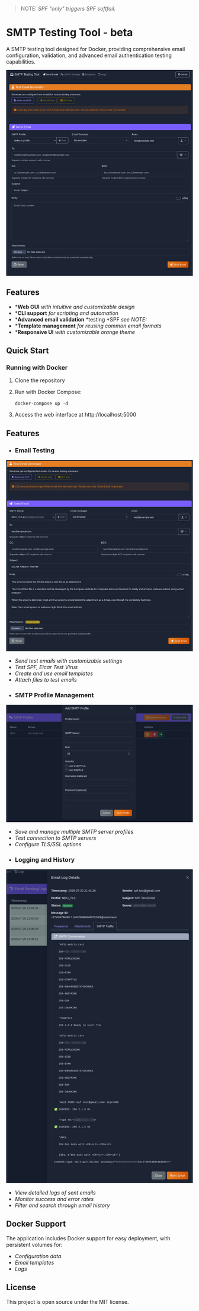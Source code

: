 > NOTE: *SPF "only" triggers SPF softfail.*



# SMTP Testing Tool - beta

A SMTP testing tool designed for Docker, providing comprehensive email configuration, validation, and advanced email authentication testing capabilities.


![Main Interface](screenshots/main_interface.png)

## Features

- ***Web GUI** *with intuitive and customizable design*
- ***CLI support** *for scripting and automation*
- ***Advanced email validation** *testing *SPF *see NOTE:*
- ***Template management** *for reusing common email formats*
- ***Responsive UI** *with customizable orange theme*

## Quick Start

### Running with Docker

1. Clone the repository
2. Run with Docker Compose:

   ```
   docker-compose up -d
   ```
3. Access the web interface at http://localhost:5000

## Features

* ### Email Testing



![Email Testing](screenshots/email_testing.png)

- *Send test emails with customizable settings*
- *Test SPF, Eicar Test Virus*
- *Create and use email templates*
- *Attach files to test emails*

* ### SMTP Profile Management



![SMTP Profiles](screenshots/smtp_profiles.png)

- *Save and manage multiple SMTP server profiles*
- *Test connection to SMTP servers*
- *Configure TLS/SSL options*

* ### Logging and History



![Email Logs](screenshots/email_logs.png)

- *View detailed logs of sent emails*
- *Monitor success and error rates*
- *Filter and search through email history*

## Docker Support

The application includes Docker support for easy deployment, with persistent volumes for:
- *Configuration data*
- *Email templates*
- *Logs*

## License

This project is open source under the MIT license.
